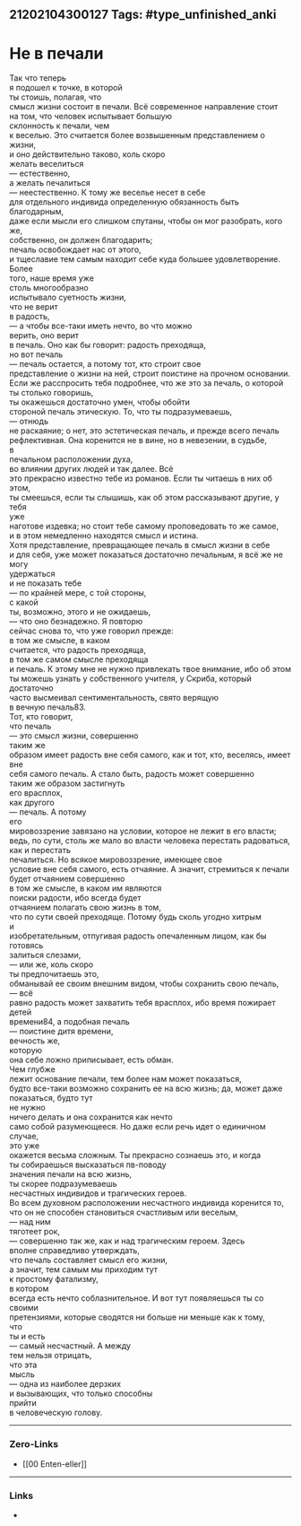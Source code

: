 21202104300127
Tags: #type_unfinished_anki
---
# Не в печали

Так что теперь <br>я подошел к точке, в которой <br>ты стоишь, полагая, что <br>смысл жизни состоит в печали. Всё современное направление стоит <br>на том, что человек испытывает большую <br>склонность к печали, чем <br>к веселью. Это считается более возвышенным представлением о жизни, <br>и оно действительно таково, коль скоро <br>желать веселиться <br>— естественно, <br>а желать печалиться <br>— неестественно. К тому же веселье несет в себе <br>для отдельного индивида определенную обязанность быть благодарным, <br>даже если мысли его слишком спутаны, чтобы он мог разобрать, кого же, <br>собственно, он должен благодарить; <br>печаль освобождает нас от этого, <br>и тщеславие тем самым находит себе куда большее удовлетворение. Более <br>того, наше время уже <br>столь многообразно <br>испытывало суетность жизни, <br>что не верит <br>в радость, <br>— а чтобы все-таки иметь нечто, во что можно <br>верить, оно верит <br>в печаль. Оно как бы говорит: радость преходяща, <br>но вот печаль <br>— печаль остается, а потому тот, кто строит свое <br>представление о жизни на ней, строит поистине на прочном основании. <br>Если же расспросить тебя подробнее, что же это за печаль, о которой <br>ты столько говоришь, <br>ты окажешься достаточно умен, чтобы обойти <br>стороной печаль этическую. То, что ты подразумеваешь, <br>— отнюдь <br>не раскаяние; о нет, это эстетическая печаль, и прежде всего печаль <br>рефлективная. Она коренится не в вине, но в невезении, в судьбе, <br>в <br>печальном расположении духа, <br>во влиянии других людей и так далее. Всё <br>это прекрасно известно тебе из романов. Если ты читаешь в них об этом, <br>ты смеешься, если ты слышишь, как об этом рассказывают другие, у тебя <br>уже <br>наготове издевка; но стоит тебе самому проповедовать то же самое, <br>и в этом немедленно находятся смысл и истина. <br>Хотя представление, превращающее печаль в смысл жизни в себе <br>и для себя, уже может показаться достаточно печальным, я всё же не могу <br>удержаться <br>и не показать тебе <br>— по крайней мере, с той стороны, <br>с какой <br>ты, возможно, этого и не ожидаешь, <br>— что оно безнадежно. Я повторю <br>сейчас снова то, что уже говорил прежде: <br>в том же смысле, в каком <br>считается, что радость преходяща, <br>в том же самом смысле преходяща <br>и печаль. К этому мне не нужно привлекать твое внимание, ибо об этом <br>ты можешь узнать у собственного учителя, у Скриба, который достаточно <br>часто высмеивал сентиментальность, свято верящую <br>в вечную печаль83. <br>Тот, кто говорит, <br>что печаль <br>— это смысл жизни, совершенно <br>таким же <br>образом имеет радость вне себя самого, как и тот, кто, веселясь, имеет вне <br>себя самого печаль. А стало быть, радость может совершенно <br>таким же образом застигнуть <br>его врасплох, <br>как другого <br>— печаль. А потому <br>его <br>мировоззрение завязано на условии, которое не лежит в его власти; <br>ведь, по сути, столь же мало во власти человека перестать радоваться, <br>как и перестать <br>печалиться. Но всякое мировоззрение, имеющее свое <br>условие вне себя самого, есть отчаяние. А значит, стремиться к печали <br>будет отчаянием совершенно <br>в том же смысле, в каком им являются <br>поиски радости, ибо всегда будет <br>отчаянием полагать свою жизнь в том, <br>что по сути своей преходяще. Потому будь сколь угодно хитрым <br>и <br>изобретательным, отпугивая радость опечаленным лицом, как бы готовясь <br>залиться слезами, <br>— или же, коль скоро <br>ты предпочитаешь это, <br>обманывай ее своим внешним видом, чтобы сохранить свою печаль, <br>— всё <br>равно радость может захватить тебя врасплох, ибо время пожирает детей <br>времени84, а подобная печаль <br>— поистине дитя времени, <br>вечность же, <br>которую <br>она себе ложно приписывает, есть обман. <br>Чем глубже <br>лежит основание печали, тем более нам может показаться, <br>будто все-таки возможно сохранить ее на всю жизнь; да, может даже <br>показаться, будто тут <br>не нужно <br>ничего делать и она сохранится как нечто <br>само собой разумеющееся. Но даже если речь идет о единичном случае, <br>это уже <br>окажется весьма сложным. Ты прекрасно сознаешь это, и когда <br>ты собираешься высказаться пв-поводу <br>значения печали на всю жизнь, <br>ты скорее подразумеваешь <br>несчастных индивидов и трагических героев. <br>Во всем духовном расположении несчастного индивида коренится то, <br>что он не способен становиться счастливым или веселым, <br>— над ним <br>тяготеет рок, <br>— совершенно так же, как и над трагическим героем. Здесь <br>вполне справедливо утверждать, <br>что печаль составляет смысл его жизни, <br>а значит, тем самым мы приходим тут <br>к простому фатализму, <br>в котором <br>всегда есть нечто соблазнительное. И вот тут появляешься ты со своими <br>претензиями, которые сводятся ни больше ни меньше как к тому, <br>что <br>ты и есть <br>— самый несчастный. А между <br>тем нельзя отрицать, <br>что эта <br>мысль <br>— одна из наиболее дерзких <br>и вызывающих, что только способны <br>прийти <br>в человеческую голову.

---
### Zero-Links
- [[00 Enten-eller]]
---
### Links
-